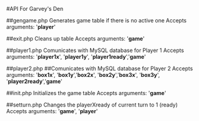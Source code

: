 #API For Garvey's Den

##gengame.php
Generates game table if there is no active one
Accepts arguments: '**player**'

##exit.php
Cleans up table
Accepts arguments: '**game**'

##player1.php
Comunicates with MySQL database for Player 1
Accepts arguments: '**player1x**', '**player1y**', '**player1ready**','**game**'

##player2.php
##Comunicates with MySQL database for Player 2
Accepts arguments: '**box1x**', '**box1y**','**box2x**', '**box2y**','**box3x**', '**box3y**', '**player2ready**','**game**'

##init.php
Initializes the game table
Accepts arguments: '**game**'

##setturn.php
Changes the playerXready of current turn to 1 (ready)
Accepts arguments: '**game**', '**player**'